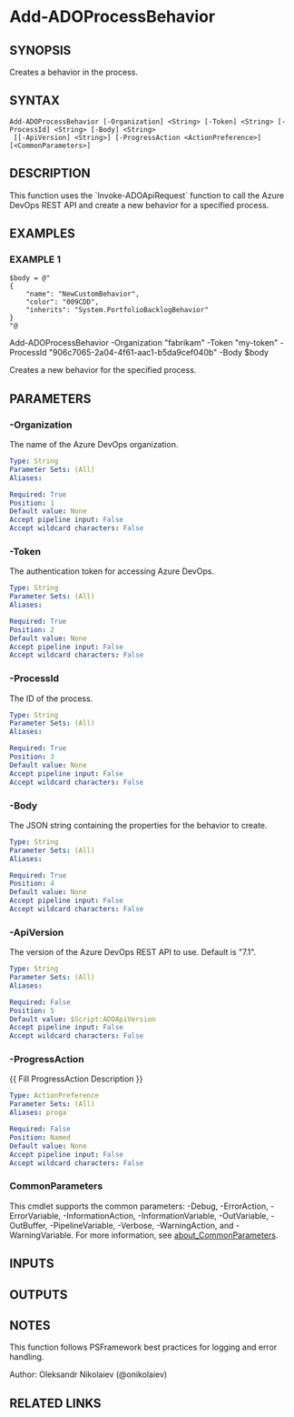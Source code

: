 ﻿---
external help file: ado.core-help.xml
Module Name: ado.core
online version: https://learn.microsoft.com/azure/devops
schema: 2.0.0
---

# Add-ADOProcessBehavior

## SYNOPSIS
Creates a behavior in the process.

## SYNTAX

```
Add-ADOProcessBehavior [-Organization] <String> [-Token] <String> [-ProcessId] <String> [-Body] <String>
 [[-ApiVersion] <String>] [-ProgressAction <ActionPreference>] [<CommonParameters>]
```

## DESCRIPTION
This function uses the \`Invoke-ADOApiRequest\` function to call the Azure DevOps REST API and create a new behavior for a specified process.

## EXAMPLES

### EXAMPLE 1
```
$body = @"
{
    "name": "NewCustomBehavior",
    "color": "009CDD",
    "inherits": "System.PortfolioBacklogBehavior"
}
"@
```

Add-ADOProcessBehavior -Organization "fabrikam" -Token "my-token" -ProcessId "906c7065-2a04-4f61-aac1-b5da9cef040b" -Body $body

Creates a new behavior for the specified process.

## PARAMETERS

### -Organization
The name of the Azure DevOps organization.

```yaml
Type: String
Parameter Sets: (All)
Aliases:

Required: True
Position: 1
Default value: None
Accept pipeline input: False
Accept wildcard characters: False
```

### -Token
The authentication token for accessing Azure DevOps.

```yaml
Type: String
Parameter Sets: (All)
Aliases:

Required: True
Position: 2
Default value: None
Accept pipeline input: False
Accept wildcard characters: False
```

### -ProcessId
The ID of the process.

```yaml
Type: String
Parameter Sets: (All)
Aliases:

Required: True
Position: 3
Default value: None
Accept pipeline input: False
Accept wildcard characters: False
```

### -Body
The JSON string containing the properties for the behavior to create.

```yaml
Type: String
Parameter Sets: (All)
Aliases:

Required: True
Position: 4
Default value: None
Accept pipeline input: False
Accept wildcard characters: False
```

### -ApiVersion
The version of the Azure DevOps REST API to use.
Default is "7.1".

```yaml
Type: String
Parameter Sets: (All)
Aliases:

Required: False
Position: 5
Default value: $Script:ADOApiVersion
Accept pipeline input: False
Accept wildcard characters: False
```

### -ProgressAction
{{ Fill ProgressAction Description }}

```yaml
Type: ActionPreference
Parameter Sets: (All)
Aliases: proga

Required: False
Position: Named
Default value: None
Accept pipeline input: False
Accept wildcard characters: False
```

### CommonParameters
This cmdlet supports the common parameters: -Debug, -ErrorAction, -ErrorVariable, -InformationAction, -InformationVariable, -OutVariable, -OutBuffer, -PipelineVariable, -Verbose, -WarningAction, and -WarningVariable. For more information, see [about_CommonParameters](http://go.microsoft.com/fwlink/?LinkID=113216).

## INPUTS

## OUTPUTS

## NOTES
This function follows PSFramework best practices for logging and error handling.

Author: Oleksandr Nikolaiev (@onikolaiev)

## RELATED LINKS
